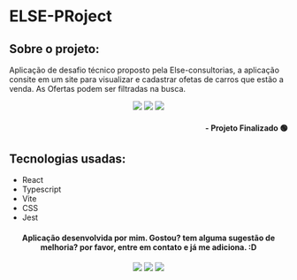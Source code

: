 # ELSE-PRoject

## Sobre o projeto:

Aplicação de desafio técnico proposto pela Else-consultorias, a aplicação consite em um site para visualizar e cadastrar ofetas de carros que estão a venda. As Ofertas podem ser filtradas na busca.

<div align="center">
  <img src="/src/assets/Covers/cover1.png">
  <img src="/src/assets/Covers/cover2.png">
  <img src="/src/assets/Covers/cover3.png">
</div>

#### <div align="right">- Projeto Finalizado 🟢 <div>

## Tecnologias usadas:

- React
- Typescript
- Vite
- CSS
- Jest

#### <div align="center">Aplicação desenvolvida por mim. Gostou? tem alguma sugestão de melhoria? por favor, entre em contato e já me adiciona. :D

<div>

<div align="center"> 
  <a href="https://instagram.com/kelvinteixeira_" target="_blank"><img src="https://img.shields.io/badge/-Instagram-%23E4405F?style=for-the-badge&logo=instagram&logoColor=white" target="_blank"></a>
  <a href = "mailto:kelvin.teixeira.santos@gmail.com"><img src="https://img.shields.io/badge/-Gmail-%23333?style=for-the-badge&logo=gmail&logoColor=white" target="_blank"></a>
  <a href="https://www.linkedin.com/in/kelvin-teixeira-8707b41a8/" target="_blank"><img src="https://img.shields.io/badge/-LinkedIn-%230077B5?style=for-the-badge&logo=linkedin&logoColor=white" target="_blank"></a> 
  </div>
